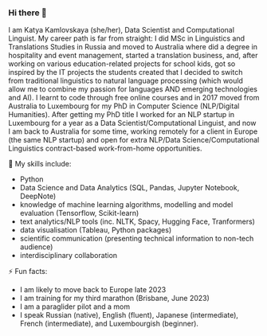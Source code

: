 ### Hi there 👋

I am Katya Kamlovskaya (she/her), Data Scientist and Computational Linguist. My career path is far from straight: I did MSc in Linguistics and Translations Studies in Russia and moved to Australia where did a degree in hospitality and event management, started a translation business, and, after working on various education-related projects for school kids, got so inspired by the IT projects the students created that I decided to switch from traditional linguistics to natural language processing (which would allow me to combine my passion for languages AND emerging technologies and AI). I learnt to code through free online courses and in 2017 moved from Australia to Luxembourg for my PhD in Computer Science (NLP/Digital Humanities). After getting my PhD title I worked for an NLP startup in Luxembourg for a year as a Data Scientist/Computational Linguist, and now I am back to Australia for some time, working remotely for a client in Europe (the same NLP startup) and open for extra NLP/Data Science/Computational Linguistics contract-based work-from-home opportunities.


🌱 My skills include:

- Python
- Data Science and Data Analytics (SQL, Pandas, Jupyter Notebook, DeepNote)
- knowledge of machine learning algorithms, modelling and model evaluation (Tensorflow, Scikit-learn)
- text analytics/NLP tools (inc. NLTK, Spacy, Hugging Face, Tranformers)
- data visualisation (Tableau, Python packages)
- scientific communication (presenting technical information to non-tech audience)
- interdisciplinary collaboration

⚡ Fun facts: 

- I am likely to move back to Europe late 2023
- I am training for my third marathon (Brisbane, June 2023)
- I am a paraglider pilot and a mom 
- I speak Russian (native), English (fluent), Japanese (intermediate), French (intermediate), and Luxembourgish (beginner). 

<!--
**katyamatya/katyamatya** is a ✨ _special_ ✨ repository because its `README.md` (this file) appears on your GitHub profile.

Here are some ideas to get you started:

- 🔭 I’m currently working on ...
- 🌱 I’m currently learning ...
- 👯 I’m looking to collaborate on ...
- 🤔 I’m looking for help with ...
- 💬 Ask me about ...
- 📫 How to reach me: ...
- 😄 Pronouns: ...
- ⚡ Fun fact: ...
-->
